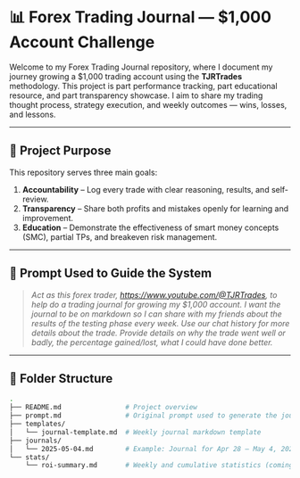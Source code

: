 # 📊 Forex Trading Journal — $1,000 Account Challenge

Welcome to my Forex Trading Journal repository, where I document my journey growing a $1,000 trading account using the **TJRTrades** methodology. This project is part performance tracking, part educational resource, and part transparency showcase. I aim to share my trading thought process, strategy execution, and weekly outcomes — wins, losses, and lessons.

---

## 📌 Project Purpose

This repository serves three main goals:

1. **Accountability** – Log every trade with clear reasoning, results, and self-review.
2. **Transparency** – Share both profits and mistakes openly for learning and improvement.
3. **Education** – Demonstrate the effectiveness of smart money concepts (SMC), partial TPs, and breakeven risk management.

---

## 🧠 Prompt Used to Guide the System

> *Act as this forex trader, <https://www.youtube.com/@TJRTrades>, to help do a trading journal for growing my $1,000 account. I want the journal to be on markdown so I can share with my friends about the results of the testing phase every week. Use our chat history for more details about the trade. Provide details on why the trade went well or badly, the percentage gained/lost, what I could have done better.*

---

## 📂 Folder Structure

```bash
.
├── README.md                # Project overview
├── prompt.md                # Original prompt used to generate the journal
├── templates/
│   └── journal-template.md  # Weekly journal markdown template
├── journals/
│   └── 2025-05-04.md        # Example: Journal for Apr 28 – May 4, 2025
└── stats/
    └── roi-summary.md       # Weekly and cumulative statistics (coming soon)
